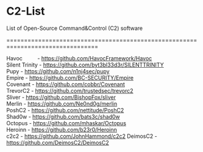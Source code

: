 # C2-List
List of Open-Source Command&amp;Control (C2) software

================================================================================

Havoc&nbsp;&nbsp;&nbsp;&nbsp;&nbsp;&nbsp;&nbsp;&nbsp;&nbsp;&nbsp;- https://github.com/HavocFramework/Havoc<br>
Silent Trinity  - https://github.com/byt3bl33d3r/SILENTTRINITY<br>
Pupy            - https://github.com/n1nj4sec/pupy<br>
Empire          - https://github.com/BC-SECURITY/Empire<br>
Covenant        - https://github.com/cobbr/Covenant<br>
TrevorC2        - https://github.com/trustedsec/trevorc2<br>
Sliver          - https://github.com/BishopFox/sliver<br>
Merlin          - https://github.com/Ne0nd0g/merlin<br>
PoshC2          - https://github.com/nettitude/PoshC2<br>
Shad0w          - https://github.com/bats3c/shad0w<br>
Octopus         - https://github.com/mhaskar/Octopus<br>
Heroinn         - https://github.com/b23r0/Heroinn<br>
c2c2            - https://github.com/JohnHammond/c2c2
DeimosC2        - https://github.com/DeimosC2/DeimosC2

